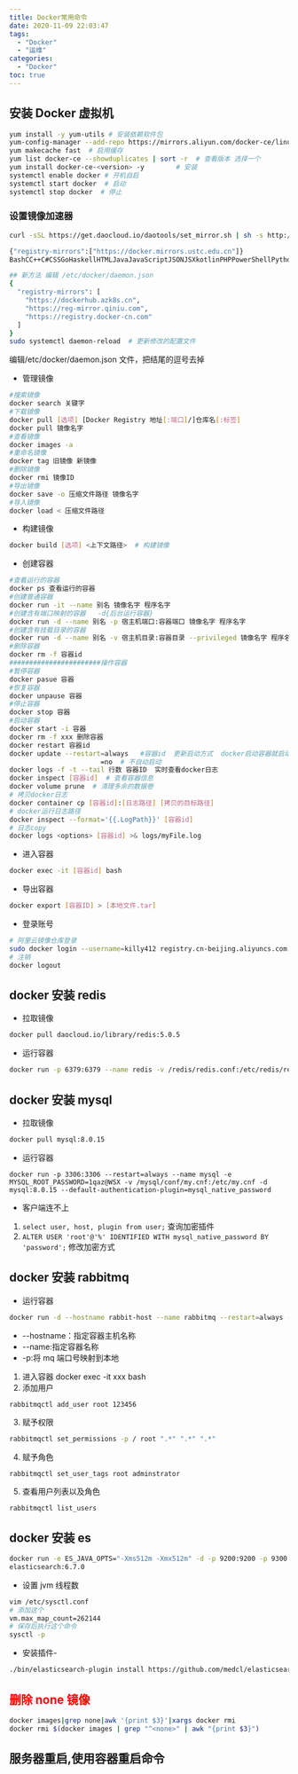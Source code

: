 ```yaml
---
title: Docker常用命令
date: 2020-11-09 22:03:47
tags:
  - "Docker"
  - "运维"
categories:
  - "Docker"
toc: true
---
```


## 安装 Docker 虚拟机

```bash
yum install -y yum-utils # 安装依赖软件包
yum-config-manager --add-repo https://mirrors.aliyun.com/docker-ce/linux/centos/docker-ce.repo #添加软件仓库 阿里云docker安装包
yum makecache fast  # 启用缓存
yum list docker-ce --showduplicates | sort -r  # 查看版本 选择一个
yum install docker-ce-<version> -y        # 安装
systemctl enable docker # 开机自启
systemctl start docker  # 启动
systemctl stop docker  # 停止
```
<!-- more -->

### 设置镜像加速器

```bash
curl -sSL https://get.daocloud.io/daotools/set_mirror.sh | sh -s http://f1361db2.m.daocloud.io
```

```bash
{"registry-mirrors":["https://docker.mirrors.ustc.edu.cn"]}
BashCC++C#CSSGoHaskellHTMLJavaJavaScriptJSONJSXkotlinPHPPowerShellPythonRubyRustSQLSwiftTypeScriptXML

## 新方法 编辑 /etc/docker/daemon.json
{
  "registry-mirrors": [
    "https://dockerhub.azk8s.cn",
    "https://reg-mirror.qiniu.com",
    "https://registry.docker-cn.com"
  ]
}
sudo systemctl daemon-reload  # 更新修改的配置文件
```

编辑/etc/docker/daemon.json 文件，把结尾的逗号去掉

- 管理镜像

```bash
#搜索镜像
docker search 关键字
#下载镜像
docker pull [选项] [Docker Registry 地址[:端口]/]仓库名[:标签]
docker pull 镜像名字
#查看镜像
docker images -a
#重命名镜像
docker tag 旧镜像 新镜像
#删除镜像
docker rmi 镜像ID
#导出镜像
docker save -o 压缩文件路径 镜像名字
#导入镜像
docker load < 压缩文件路径
```

- 构建镜像

```bash
docker build [选项] <上下文路径>  # 构建镜像
```

- 创建容器

```bash
#查看运行的容器
docker ps 查看运行的容器
#创建普通容器
docker run -it --name 别名 镜像名字 程序名字
#创建含有端口映射的容器   -d{后台运行容器}
docker run -d --name 别名 -p 宿主机端口:容器端口 镜像名字 程序名字
#创建含有挂载目录的容器
docker run -d --name 别名 -v 宿主机目录:容器目录 --privileged 镜像名字 程序名字
#删除容器
docker rm -f 容器id
#######################操作容器
#暂停容器
docker pasue 容器
#恢复容器
docker unpause 容器
#停止容器
docker stop 容器
#启动容器
docker start -i 容器
docker rm -f xxx 删除容器
docker restart 容器id
docker update --restart=always   #容器id  更新启动方式  docker启动容器就启动
                       =no  # 不自动启动
docker logs -f -t --tail 行数 容器ID  实时查看docker日志
docker inspect [容器id]  # 查看容器信息
docker volume prune  # 清理多余的数据卷
# 拷贝docker日志
docker container cp [容器id]:[日志路径] [拷贝的目标路径]
# docker运行日志路径
docker inspect --format='{{.LogPath}}' [容器id]
# 日志copy
docker logs <options> [容器id] >& logs/myFile.log
```

- 进入容器

```bash
docker exec -it [容器id] bash
```

- 导出容器

```bash
docker export [容器ID] > [本地文件.tar]
```

- 登录账号

```bash
# 阿里云镜像仓库登录
sudo docker login --username=killy412 registry.cn-beijing.aliyuncs.com
# 注销
docker logout
```

## docker 安装 redis

- 拉取镜像

```bash
docker pull daocloud.io/library/redis:5.0.5
```

- 运行容器

```bash
docker run -p 6379:6379 --name redis -v /redis/redis.conf:/etc/redis/redis.config -v /redis/data:/data -d redis:5.0.5 redis-server --appendonly yes  --requirepass "1qaz@WSX" # 设定密码
```

## docker 安装 mysql

- 拉取镜像

```bash
docker pull mysql:8.0.15
```

- 运行容器

```
docker run -p 3306:3306 --restart=always --name mysql -e MYSQL_ROOT_PASSWORD=1qaz@WSX -v /mysql/conf/my.cnf:/etc/my.cnf -d mysql:8.0.15 --default-authentication-plugin=mysql_native_password
```

- 客户端连不上

1. `select user, host, plugin from user;` 查询加密插件
2. `ALTER USER 'root'@'%' IDENTIFIED WITH mysql_native_password BY 'password';` 修改加密方式

## docker 安装 rabbitmq

- 运行容器

```bash
docker run -d --hostname rabbit-host --name rabbitmq --restart=always -e RABBITMQ_DEFAULT_USER=user -e RABBITMQ_DEFAULT_PASS=1qaz@WSX -p 15672:15672 -p 5672:5672 rabbitmq:3.7.15-management
```

- --hostname：指定容器主机名称
- --name:指定容器名称
- -p:将 mq 端口号映射到本地

1. 进入容器 docker exec -it xxx bash
2. 添加用户

```cmd
rabbitmqctl add_user root 123456
```

3. 赋予权限

```bash
rabbitmqctl set_permissions -p / root ".*" ".*" ".*"
```

4. 赋予角色

```
rabbitmqctl set_user_tags root adminstrator
```

5. 查看用户列表以及角色

```
rabbitmqctl list_users
```

## docker 安装 es

```bash
docker run -e ES_JAVA_OPTS="-Xms512m -Xmx512m" -d -p 9200:9200 -p 9300:9300 -v /etc/elsearch/elsearch.yml:/usr/share/elasticsearch/config/elasticsearch.yml --name es-master
elasticsearch:6.7.0
```

- 设置 jvm 线程数

```bash
vim /etc/sysctl.conf
# 添加这个
vm.max_map_count=262144
# 保存后执行这个命令
sysctl -p
```

- 安装插件-

```bash
./bin/elasticsearch-plugin install https://github.com/medcl/elasticsearch-analysis-ik/releases/download/v6.7.0/elasticsearch-analysis-ik-6.7.0.zip
```

## <font color="red">删除 none 镜像</font>

```bash
docker images|grep none|awk '{print $3}'|xargs docker rmi
docker rmi $(docker images | grep "^<none>" | awk "{print $3}")
```

## **服务器重启,使用容器重启命令**
